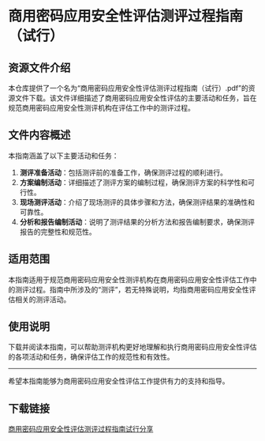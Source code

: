 # 商用密码应用安全性评估测评过程指南（试行）

## 资源文件介绍

本仓库提供了一个名为“商用密码应用安全性评估测评过程指南（试行）.pdf”的资源文件下载。该文件详细描述了商用密码应用安全性评估的主要活动和任务，旨在规范商用密码应用安全性测评机构在评估工作中的测评过程。

## 文件内容概述

本指南涵盖了以下主要活动和任务：

1. **测评准备活动**：包括测评前的准备工作，确保测评过程的顺利进行。
2. **方案编制活动**：详细描述了测评方案的编制过程，确保测评方案的科学性和可行性。
3. **现场测评活动**：介绍了现场测评的具体步骤和方法，确保测评结果的准确性和可靠性。
4. **分析和报告编制活动**：说明了测评结果的分析方法和报告编制要求，确保测评报告的完整性和规范性。

## 适用范围

本指南适用于规范商用密码应用安全性测评机构在商用密码应用安全性评估工作中的测评过程。指南中所涉及的“测评”，若无特殊说明，均指商用密码应用安全性评估相关的测评活动。

## 使用说明

下载并阅读本指南，可以帮助测评机构更好地理解和执行商用密码应用安全性评估的各项活动和任务，确保评估工作的规范性和有效性。

---

希望本指南能够为商用密码应用安全性评估工作提供有力的支持和指导。

## 下载链接

[商用密码应用安全性评估测评过程指南试行分享](https://pan.quark.cn/s/2766f51a907c)